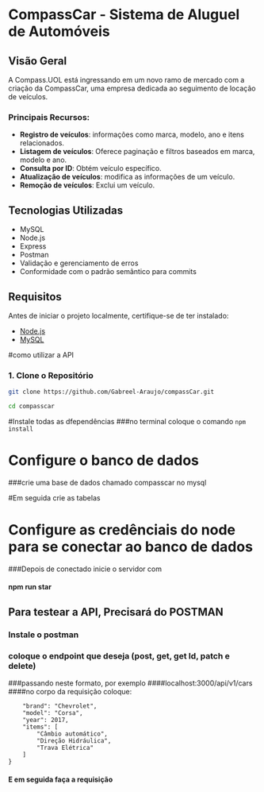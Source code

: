 # CompassCar - Sistema de Aluguel de Automóveis

## Visão Geral

A Compass.UOL está ingressando em um novo ramo de mercado com a criação da CompassCar, uma empresa dedicada ao seguimento de locação de veículos.

### Principais Recursos:

- **Registro de veículos**: informações como marca, modelo, ano e itens relacionados.
- **Listagem de veículos**: Oferece paginação e filtros baseados em marca, modelo e ano.
- **Consulta por ID**: Obtém veículo específico.
- **Atualização de veículos**: modifica as informações de um veículo.
- **Remoção de veículos**: Exclui um veículo.

## Tecnologias Utilizadas

- MySQL
- Node.js
- Express
- Postman 
- Validação e gerenciamento de erros
- Conformidade com o padrão semântico para commits

## Requisitos

Antes de iniciar o projeto localmente, certifique-se de ter instalado:

- [Node.js](https://nodejs.org/)
- [MySQL](https://www.mysql.com/)

#como utilizar a API

### 1. Clone o Repositório

```bash
git clone https://github.com/Gabreel-Araujo/compassCar.git

cd compasscar
```
#Instale todas as dfependências
###no terminal coloque o comando
```npm install```
# Configure o banco de dados
###crie uma base de dados chamado compasscar no mysql

#Em seguida crie as tabelas

# Configure as credênciais do node para se conectar ao banco de dados
###Depois de conectado inicie o servidor com <h4>npm run star </h4> 

## Para testear a API, Precisará do POSTMAN
### Instale o postman
### coloque o endpoint que deseja (post, get, get Id, patch e delete)
###passando neste formato, por exemplo
####localhost:3000/api/v1/cars
####no corpo da requisição coloque:
```{
    "brand": "Chevrolet",
    "model": "Corsa",
    "year": 2017,
    "items": [
        "Câmbio automático",
        "Direção Hidráulica",
        "Trava Elétrica"
    ]
}
```
#### E em seguida faça a requisição


